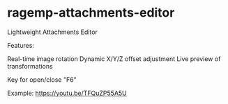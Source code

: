 # ragemp-attachments-editor

Lightweight Attachments Editor

Features:

Real-time image rotation
Dynamic X/Y/Z offset adjustment
Live preview of transformations

Key for open/close "F6"

Example: https://youtu.be/TFQuZP55A5U
